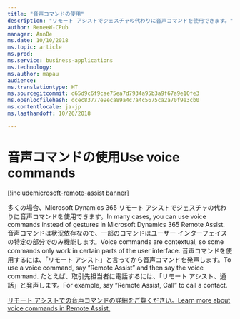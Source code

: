 ```yaml
---
title: "音声コマンドの使用"
description: "リモート アシストでジェスチャの代わりに音声コマンドを使用できます。"
author: ReneeW-CPub
manager: AnnBe
ms.date: 10/10/2018
ms.topic: article
ms.prod: 
ms.service: business-applications
ms.technology: 
ms.author: mapau
audience: 
ms.translationtype: HT
ms.sourcegitcommit: d65d9c6f9cae75ea7d7934a95b3a9f67a9e10fe3
ms.openlocfilehash: dcec83777e9eca89a4c7a4c5675ca2a70f9e3cb0
ms.contentlocale: ja-jp
ms.lasthandoff: 10/26/2018

---
```


# <a name="use-voice-commands"></a><span data-ttu-id="2513d-103">音声コマンドの使用</span><span class="sxs-lookup"><span data-stu-id="2513d-103">Use voice commands</span></span>

[!include[microsoft-remote-assist banner](../includes/microsoft-remote-assist.md)]

<span data-ttu-id="2513d-104">多くの場合、Microsoft Dynamics 365 リモート アシストでジェスチャの代わりに音声コマンドを使用できます。</span><span class="sxs-lookup"><span data-stu-id="2513d-104">In many cases, you can use voice commands instead of gestures in Microsoft Dynamics 365 Remote Assist.</span></span> <span data-ttu-id="2513d-105">音声コマンドは状況依存なので、一部のコマンドはユーザー インターフェイスの特定の部分でのみ機能します。</span><span class="sxs-lookup"><span data-stu-id="2513d-105">Voice commands are contextual, so some commands only work in certain parts of the user interface.</span></span> <span data-ttu-id="2513d-106">音声コマンドを使用するには、「リモート アシスト」と言ってから音声コマンドを発声します。</span><span class="sxs-lookup"><span data-stu-id="2513d-106">To use a voice command, say “Remote Assist” and then say the voice command.</span></span> <span data-ttu-id="2513d-107">たとえば、取引先担当者に電話するには、「リモート アシスト、通話」と発声します。</span><span class="sxs-lookup"><span data-stu-id="2513d-107">For example, say “Remote Assist, Call” to call a contact.</span></span>


[<span data-ttu-id="2513d-108">リモート アシストでの音声コマンドの詳細をご覧ください。</span><span class="sxs-lookup"><span data-stu-id="2513d-108">Learn more about voice commands in Remote Assist.</span></span>](https://docs.microsoft.com/dynamics365/mixed-reality/remote-assist/user-guide)


